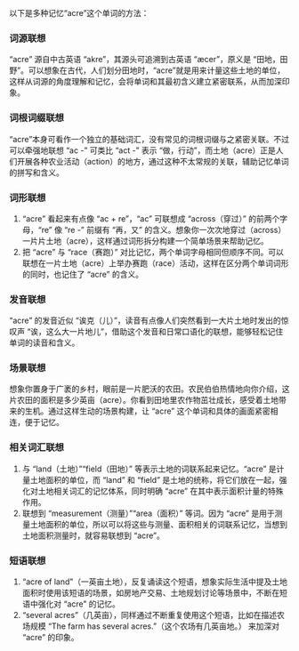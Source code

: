 以下是多种记忆“acre”这个单词的方法：

### 词源联想
“acre” 源自中古英语 “akre”，其源头可追溯到古英语 “æcer”，原义是 “田地，田野”。可以想象在古代，人们划分田地时，“acre”就是用来计量这些土地的单位，这样从词源的角度理解和记忆，会将单词和其最初含义建立紧密联系，从而加深印象。 

### 词根词缀联想
“acre”本身可看作一个独立的基础词汇，没有常见的词根词缀与之紧密关联。不过可以牵强地联想 “ac -” 可类比 “act -” 表示 “做，行动”，而土地（acre）正是人们开展各种农业活动（action）的地方，通过这种不太常规的关联，辅助记忆单词的拼写和含义。 

### 词形联想
1. “acre” 看起来有点像 “ac + re”，“ac” 可联想成 “across（穿过）” 的前两个字母，“re” 像 “re -” 前缀有 “再，又” 的含义。想象你一次次地穿过（across）一片片土地（acre），这样通过词形拆分构建一个简单场景来帮助记忆。
2. 把 “acre” 与 “race（赛跑）” 对比记忆，两个单词字母相同但顺序不同。可以联想在一片土地（acre）上举办赛跑（race）活动，这样在区分两个单词词形的同时，也记住了 “acre” 的含义。 

### 发音联想
“acre” 的发音近似 “诶克（儿）”，读音有点像人们突然看到一大片土地时发出的惊叹声 “诶，这么大一片地儿”，借助这个发音和日常口语化的联想，能够轻松记住单词的读音和含义。 

### 场景联想
想象你置身于广袤的乡村，眼前是一片肥沃的农田。农民伯伯热情地向你介绍，这片农田的面积是多少英亩（acre）。你看到田地里农作物茁壮成长，感受着土地带来的生机。通过这样生动的场景构建，让 “acre” 这个单词和具体的画面紧密相连，便于记忆。 

### 相关词汇联想
1. 与 “land（土地）”“field（田地）” 等表示土地的词联系起来记忆。“acre” 是计量土地面积的单位，而 “land” 和 “field” 是土地的统称，将它们放在一起，强化对土地相关词汇的记忆体系，同时明确 “acre” 在其中表示面积计量的特殊作用。 
2. 联想到 “measurement（测量）”“area（面积）” 等词。因为 “acre” 是用于测量土地面积的单位，所以可以将这些与测量、面积相关的词联系记忆，当想到土地面积测量时，就容易联想到 “acre”。 

### 短语联想
1. “acre of land”（一英亩土地），反复诵读这个短语，想象实际生活中提及土地面积时使用该短语的场景，如房地产交易、土地规划讨论等场景中，不断在短语中强化对 “acre” 的记忆。 
2. “several acres”（几英亩），同样通过不断重复使用这个短语，比如在描述农场规模 “The farm has several acres.”（这个农场有几英亩地。） 来加深对 “acre” 的印象。 